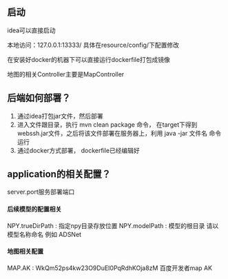 ## 启动
idea可以直接启动

本地访问：127.0.0.1:13333/ 具体在resource/config/下配置修改

在安装好docker的机器下可以直接运行dockerfile打包成镜像

地图的相关Controller主要是MapController

## 后端如何部署？
1. 通过idea打包jar文件，然后部署
2. 进入文件跟目录，执行 mvn clean package 命令， 在target下得到webssh.jar文件，之后将该文件部署在服务器上，利用 java -jar 文件名 命令运行
3. 通过docker方式部署， dockerfile已经编辑好

## application的相关配置？

server.port服务部署端口

#### 后续模型的配置相关
NPY.trueDirPath : 指定npy目录存放位置
NPY.modelPath :  模型的根目录 请以模型名称命名 例如 ADSNet

#### 地图相关配置
MAP.AK : WkQm52ps4kw23O9DuEI0PqRdhKOja8zM 百度开发者map AK

